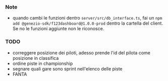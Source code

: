 ### Note
- quando cambi le funzioni dentro `server/src/db_interface.ts`, fai un `npm add @genezio-sdk/f123dashboard@1.0.0-prod` dentro la cartella del client. Se no le funzioni aggiunte non le riconosce.

### TODO
- correggere posizione dei piloti, adesso prende l'id del pilota come posizione in classifica
- ordine piste in championship
- segnare quali gare sono sprint nell'elenco delle piste
- FANTA
